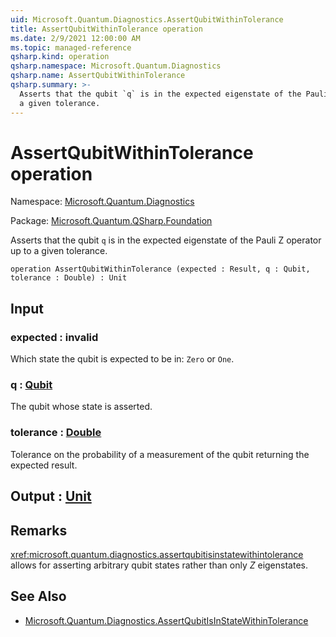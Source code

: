 ```yaml
---
uid: Microsoft.Quantum.Diagnostics.AssertQubitWithinTolerance
title: AssertQubitWithinTolerance operation
ms.date: 2/9/2021 12:00:00 AM
ms.topic: managed-reference
qsharp.kind: operation
qsharp.namespace: Microsoft.Quantum.Diagnostics
qsharp.name: AssertQubitWithinTolerance
qsharp.summary: >-
  Asserts that the qubit `q` is in the expected eigenstate of the Pauli Z operator up to
  a given tolerance.
---
```


# AssertQubitWithinTolerance operation

Namespace: [Microsoft.Quantum.Diagnostics](xref:Microsoft.Quantum.Diagnostics)

Package: [Microsoft.Quantum.QSharp.Foundation](https://nuget.org/packages/Microsoft.Quantum.QSharp.Foundation)


Asserts that the qubit `q` is in the expected eigenstate of the Pauli Z operator up toa given tolerance.

```qsharp
operation AssertQubitWithinTolerance (expected : Result, q : Qubit, tolerance : Double) : Unit
```


## Input

### expected : __invalid<Result>__

Which state the qubit is expected to be in: `Zero` or `One`.


### q : [Qubit](xref:microsoft.quantum.lang-ref.qubit)

The qubit whose state is asserted.


### tolerance : [Double](xref:microsoft.quantum.lang-ref.double)

Tolerance on the probability of a measurement of the qubit returning the expectedresult.



## Output : [Unit](xref:microsoft.quantum.lang-ref.unit)



## Remarks

<xref:microsoft.quantum.diagnostics.assertqubitisinstatewithintolerance> allows for assertingarbitrary qubit states rather than only $Z$ eigenstates.

## See Also

- [Microsoft.Quantum.Diagnostics.AssertQubitIsInStateWithinTolerance](xref:Microsoft.Quantum.Diagnostics.AssertQubitIsInStateWithinTolerance)